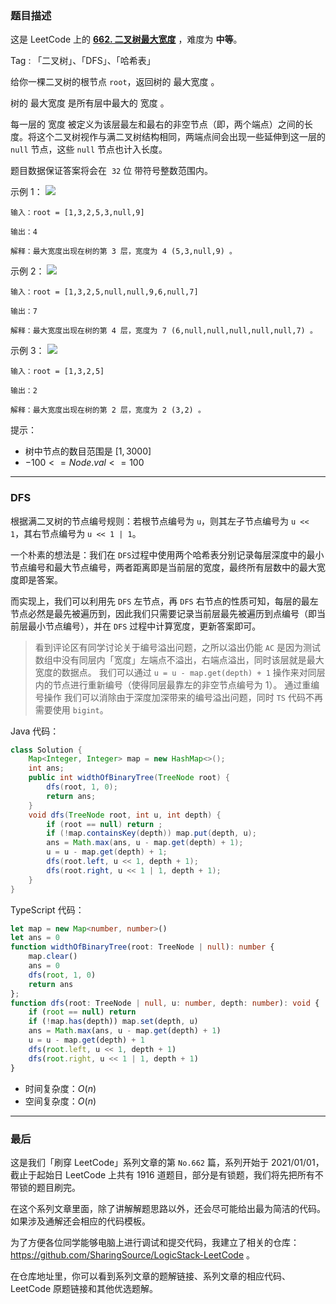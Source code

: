 ### 题目描述

这是 LeetCode 上的 **[662. 二叉树最大宽度](https://leetcode.cn/problems/maximum-width-of-binary-tree/solution/by-ac_oier-33er/)** ，难度为 **中等**。

Tag : 「二叉树」、「DFS」、「哈希表」



给你一棵二叉树的根节点 `root`，返回树的 最大宽度 。

树的 最大宽度 是所有层中最大的 宽度 。

每一层的 宽度 被定义为该层最左和最右的非空节点（即，两个端点）之间的长度。将这个二叉树视作与满二叉树结构相同，两端点间会出现一些延伸到这一层的 `null` 节点，这些 `null` 节点也计入长度。

题目数据保证答案将会在  `32` 位 带符号整数范围内。

示例 1：
![](https://assets.leetcode.com/uploads/2021/05/03/width1-tree.jpg)
```
输入：root = [1,3,2,5,3,null,9]

输出：4

解释：最大宽度出现在树的第 3 层，宽度为 4 (5,3,null,9) 。
```
示例 2：
![](https://assets.leetcode.com/uploads/2022/03/14/maximum-width-of-binary-tree-v3.jpg)
```
输入：root = [1,3,2,5,null,null,9,6,null,7]

输出：7

解释：最大宽度出现在树的第 4 层，宽度为 7 (6,null,null,null,null,null,7) 。
```
示例 3：
![](https://assets.leetcode.com/uploads/2021/05/03/width3-tree.jpg)
```
输入：root = [1,3,2,5]

输出：2

解释：最大宽度出现在树的第 2 层，宽度为 2 (3,2) 。
```

提示：
* 树中节点的数目范围是 $[1, 3000]$
* $-100 <= Node.val <= 100$

---

### DFS

根据满二叉树的节点编号规则：若根节点编号为 `u`，则其左子节点编号为 `u << 1`，其右节点编号为 `u << 1 | 1`。

一个朴素的想法是：我们在 `DFS`过程中使用两个哈希表分别记录每层深度中的最小节点编号和最大节点编号，两者距离即是当前层的宽度，最终所有层数中的最大宽度即是答案。

而实现上，我们可以利用先 `DFS` 左节点，再 `DFS` 右节点的性质可知，每层的最左节点必然是最先被遍历到，因此我们只需要记录当前层最先被遍历到点编号（即当前层最小节点编号），并在 `DFS` 过程中计算宽度，更新答案即可。

> 看到评论区有同学讨论关于编号溢出问题，之所以溢出仍能 `AC` 是因为测试数组中没有同层内「宽度」左端点不溢出，右端点溢出，同时该层就是最大宽度的数据点。
我们可以通过 `u = u - map.get(depth) + 1` 操作来对同层内的节点进行重新编号（使得同层最靠左的非空节点编号为 $1$）。
通过重编号操作 我们可以消除由于深度加深带来的编号溢出问题，同时 `TS` 代码不再需要使用 `bigint`。

Java 代码：
```Java
class Solution {
    Map<Integer, Integer> map = new HashMap<>();
    int ans;
    public int widthOfBinaryTree(TreeNode root) {
        dfs(root, 1, 0);
        return ans;
    }
    void dfs(TreeNode root, int u, int depth) {
        if (root == null) return ;
        if (!map.containsKey(depth)) map.put(depth, u);
        ans = Math.max(ans, u - map.get(depth) + 1);
        u = u - map.get(depth) + 1;
        dfs(root.left, u << 1, depth + 1);
        dfs(root.right, u << 1 | 1, depth + 1);
    }
}
```
TypeScript 代码：
```TypeScript
let map = new Map<number, number>()
let ans = 0
function widthOfBinaryTree(root: TreeNode | null): number {
    map.clear()
    ans = 0
    dfs(root, 1, 0)
    return ans
};
function dfs(root: TreeNode | null, u: number, depth: number): void {
    if (root == null) return 
    if (!map.has(depth)) map.set(depth, u)
    ans = Math.max(ans, u - map.get(depth) + 1)
    u = u - map.get(depth) + 1
    dfs(root.left, u << 1, depth + 1)
    dfs(root.right, u << 1 | 1, depth + 1)
}
```
* 时间复杂度：$O(n)$
* 空间复杂度：$O(n)$

---

### 最后

这是我们「刷穿 LeetCode」系列文章的第 `No.662` 篇，系列开始于 2021/01/01，截止于起始日 LeetCode 上共有 1916 道题目，部分是有锁题，我们将先把所有不带锁的题目刷完。

在这个系列文章里面，除了讲解解题思路以外，还会尽可能给出最为简洁的代码。如果涉及通解还会相应的代码模板。

为了方便各位同学能够电脑上进行调试和提交代码，我建立了相关的仓库：https://github.com/SharingSource/LogicStack-LeetCode 。

在仓库地址里，你可以看到系列文章的题解链接、系列文章的相应代码、LeetCode 原题链接和其他优选题解。

